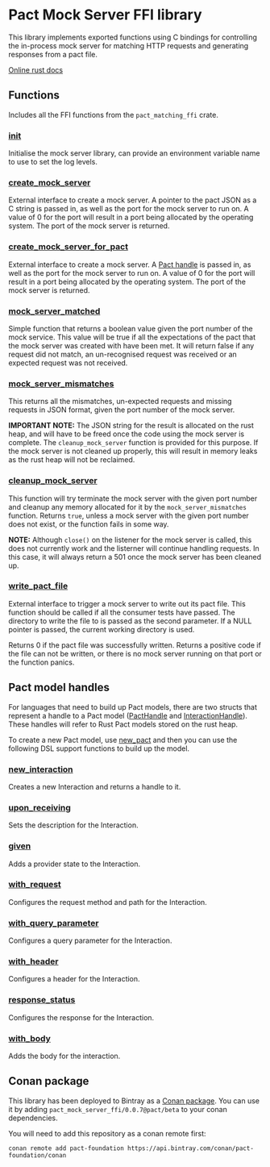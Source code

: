 # Pact Mock Server FFI library

This library implements exported functions using C bindings for controlling the in-process mock server for 
matching HTTP requests and generating responses from a pact file.

[Online rust docs](https://docs.rs/pact_mock_server_ffi/)

## Functions

Includes all the FFI functions from the `pact_matching_ffi` crate.

### [init](https://docs.rs/pact_mock_server_ffi/0.0.7/pact_mock_server_ffi/fn.init.html)

Initialise the mock server library, can provide an environment variable name to use to set the log levels.

### [create_mock_server](https://docs.rs/pact_mock_server_ffi/0.0.7/pact_mock_server_ffi/fn.create_mock_server.html)

External interface to create a mock server. A pointer to the pact JSON as a C string is passed in,
as well as the port for the mock server to run on. A value of 0 for the port will result in a
port being allocated by the operating system. The port of the mock server is returned.

### [create_mock_server_for_pact](https://docs.rs/pact_mock_server_ffi/0.0.7/pact_mock_server_ffi/fn.create_mock_server_for_pact.html)

External interface to create a mock server. A [Pact handle](https://docs.rs/pact_mock_server_ffi/0.0.7/pact_mock_server_ffi/handles/struct.PactHandle.html) is passed in, as well as the port for the mock server to run on. 
A value of 0 for the port will result in a port being allocated by the operating system. The port of the mock server is returned.

### [mock_server_matched](https://docs.rs/pact_mock_server_ffi/0.0.7/pact_mock_server_ffi/fn.mock_server_matched.html)

Simple function that returns a boolean value given the port number of the mock service. This value will be true if all
the expectations of the pact that the mock server was created with have been met. It will return false if any request did
not match, an un-recognised request was received or an expected request was not received.

### [mock_server_mismatches](https://docs.rs/pact_mock_server_ffi/0.0.7/pact_mock_server_ffi/fn.mock_server_mismatches.html)

This returns all the mismatches, un-expected requests and missing requests in JSON format, given the port number of the
mock server.

**IMPORTANT NOTE:** The JSON string for the result is allocated on the rust heap, and will have to be freed once the
code using the mock server is complete. The `cleanup_mock_server` function is provided for this purpose. If the mock
server is not cleaned up properly, this will result in memory leaks as the rust heap will not be reclaimed.

### [cleanup_mock_server](https://docs.rs/pact_mock_server_ffi/0.0.7/pact_mock_server_ffi/fn.mock_server_mismatches.html)

This function will try terminate the mock server with the given port number and cleanup any memory allocated for it by
the `mock_server_mismatches` function. Returns `true`, unless a mock server with the given port number does not exist,
or the function fails in some way.

**NOTE:** Although `close()` on the listener for the mock server is called, this does not currently work and the
listerner will continue handling requests. In this case, it will always return a 501 once the mock server has been
cleaned up.

### [write_pact_file](https://docs.rs/pact_mock_server_ffi/0.0.7/pact_mock_server_ffi/fn.write_pact_file.html)

External interface to trigger a mock server to write out its pact file. This function should
be called if all the consumer tests have passed. The directory to write the file to is passed
as the second parameter. If a NULL pointer is passed, the current working directory is used.

Returns 0 if the pact file was successfully written. Returns a positive code if the file can
not be written, or there is no mock server running on that port or the function panics.

## Pact model handles

For languages that need to build up Pact models, there are two structs that represent a handle to a Pact model 
([PactHandle](https://docs.rs/pact_mock_server_ffi/0.0.7/pact_mock_server_ffi/handles/struct.PactHandle.html) and 
[InteractionHandle](https://docs.rs/pact_mock_server_ffi/0.0.7/pact_mock_server_ffi/handles/struct.InteractionHandle.html)). These handles
will refer to Rust Pact models stored on the rust heap.

To create a new Pact model, use [new_pact](https://docs.rs/pact_mock_server_ffi/0.0.7/pact_mock_server_ffi/fn.new_pact.html) and
then you can use the following DSL support functions to build up the model.

### [new_interaction](https://docs.rs/pact_mock_server_ffi/0.0.7/pact_mock_server_ffi/fn.new_interaction.html)

Creates a new Interaction and returns a handle to it.

### [upon_receiving](https://docs.rs/pact_mock_server_ffi/0.0.7/pact_mock_server_ffi/fn.upon_receiving.html)

Sets the description for the Interaction.

### [given](https://docs.rs/pact_mock_server_ffi/0.0.7/pact_mock_server_ffi/fn.given.html)

Adds a provider state to the Interaction.

### [with_request](https://docs.rs/pact_mock_server_ffi/0.0.7/pact_mock_server_ffi/fn.with_request.html)

Configures the request method and path for the Interaction.

### [with_query_parameter](https://docs.rs/pact_mock_server_ffi/0.0.7/pact_mock_server_ffi/fn.with_query_parameter.html)

Configures a query parameter for the Interaction.

### [with_header](https://docs.rs/pact_mock_server_ffi/0.0.7/pact_mock_server_ffi/fn.with_header.html)

Configures a header for the Interaction.

### [response_status](https://docs.rs/pact_mock_server_ffi/0.0.7/pact_mock_server_ffi/fn.response_status.html)

Configures the response for the Interaction.

### [with_body](https://docs.rs/pact_mock_server_ffi/0.0.7/pact_mock_server_ffi/fn.with_body.html)

Adds the body for the interaction.

## Conan package

This library has been deployed to Bintray as a [Conan package](https://bintray.com/pact-foundation/conan/pact_mock_server_ffi%3Apact).
You can use it by adding `pact_mock_server_ffi/0.0.7@pact/beta` to your conan dependencies. 

You will need to add this repository as a conan remote first:

```console
conan remote add pact-foundation https://api.bintray.com/conan/pact-foundation/conan
```
